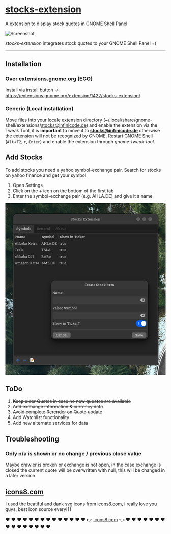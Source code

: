 # [stocks-extension](https://extensions.gnome.org/extension/1422/stocks-extension/)
A extension to display stock quotes in GNOME Shell Panel

![Screenshot](https://github.com/cinatic/stocks-extension/raw/master/images/extension.png)

*stocks-extension* integrates stock quotes to your GNOME Shell Panel =)

----

## Installation

### Over extensions.gnome.org (EGO)

Install via install button -> https://extensions.gnome.org/extension/1422/stocks-extension/

### Generic (Local installation)

Move files into your locale extension directory (~/.local/share/gnome-shell/extensions/stocks@infinicode.de) and enable the extension via the Tweak Tool, it is **important** to move it to **stocks@infinicode.de** otherwise the extension will not be recognized by GNOME.
Restart GNOME Shell (`Alt`+`F2`, `r`, `Enter`) and enable the extension through *gnome-tweak-tool*.

## Add Stocks

To add stocks you need a yahoo symbol-exchange pair. Search for stocks on yahoo finance and get your symbol

1. Open Settings
2. Click on the + icon on the bottom of the first tab
3. Enter the symbol-exchange pair (e.g. AHLA.DE) and give it a name

![Screenshot](https://github.com/cinatic/stocks-extension/raw/master/images/settings.png)

## ToDo
1. ~~Keep older Quotes in case no new quoates are available~~
2. ~~Add exchange information & currency data~~
3. ~~Avoid complete Rerender on Quote update~~
4. Add Watchlist functionality
5. Add new alternate services for data


## Troubleshooting
### Only n/a is shown or no change / previous close value 
Maybe crawler is broken or exchange is not open, in the case exchange is closed the current quote will be overwritten with null, this will be changed in a later version

## [icons8.com](https://www.icons8.com)
I used the beatiful and dank svg icons from [icons8.com](https://www.icons8.com), i really love you guys, best icon source every!11

:heart: :heart: :heart: :heart: :heart: :heart: :heart: :heart: :heart: :heart: :heart: :heart: :heart: :heart: :point_right: [icons8.com](https://www.icons8.com) :point_left: :heart: :heart: :heart: :heart: :heart: :heart: :heart: :heart: :heart: :heart: :heart: :heart: :heart: :heart: :heart:
